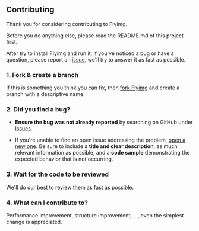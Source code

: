 ## Contributing

Thank you for considering contributing to Flyimg.

Before you do anything else, please read the README.md of this project first.

After try to install Flyimg and run it, if you've noticed a bug or have a question, please report an [issue](https://github.com/flyimg/flyimg/issues/new),
we'll try to answer it as fast as possible.

### 1. Fork & create a branch

If this is something you think you can fix, then
[fork Flyimg](https://help.github.com/articles/fork-a-repo)
and create a branch with a descriptive name.

### 2. Did you find a bug?

* **Ensure the bug was not already reported** by searching on GitHub under
[Issues](https://github.com/flyimg/flyimg/issues).

* If you're unable to find an open issue addressing the problem,
[open a new one](https://github.com/flyimg/flyimg/issues/new).
Be sure to include a **title and clear description**, as much relevant
information as possible, and a **code sample** demonstrating the expected behavior that is not occurring.

### 3. Wait for the code to be reviewed

We'll do our best to review them as fast as possible.

### 4. What can I contribute to?

Performance improvement, structure improvement, ..., even the simplest change is appreciated.
